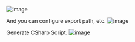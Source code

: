 ![image](https://github.com/user-attachments/assets/f76b0896-b0da-4230-8b26-8131593783f5)

And you can configure export path, etc.
![image](https://github.com/user-attachments/assets/dc4e9d93-efca-4745-95c9-1b358b3515b5)

Generate CSharp Script.
![image](https://github.com/user-attachments/assets/2b34af5d-1275-43b4-8439-a5d431eea6f1)
